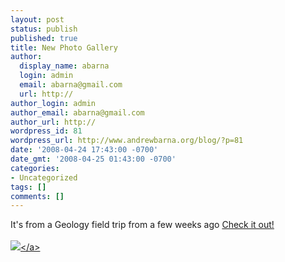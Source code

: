```yaml
---
layout: post
status: publish
published: true
title: New Photo Gallery
author:
  display_name: abarna
  login: admin
  email: abarna@gmail.com
  url: http://
author_login: admin
author_email: abarna@gmail.com
author_url: http://
wordpress_id: 81
wordpress_url: http://www.andrewbarna.org/blog/?p=81
date: '2008-04-24 17:43:00 -0700'
date_gmt: '2008-04-25 01:43:00 -0700'
categories:
- Uncategorized
tags: []
comments: []
---
```

<p>It's from a Geology field trip from a few weeks ago <a href="http:&#47;&#47;andrewbarna.org&#47;photos&#47;gallery&#47;main.php?g2_itemId=16181">Check it out!<br><br><img src="http:&#47;&#47;andrewbarna.org&#47;photos&#47;gallery&#47;main.php?g2_view=core.DownloadItem&amp;g2_itemId=16212&amp;g2_serialNumber=1" &#47;><&#47;a></p>
